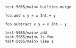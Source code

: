 ```ucm
test-5055/main> builtins.merge
```

```unison
foo.add x y = x Int.+ y

foo.subtract x y = x Int.- y
```

```ucm
test-5055/main> add
test-5055/main> ls foo
test-5055/main> view 1
```
